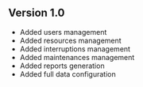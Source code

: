 ## Version 1.0
- Added users management
- Added resources management
- Added interruptions management
- Added maintenances management
- Added reports generation
- Added full data configuration